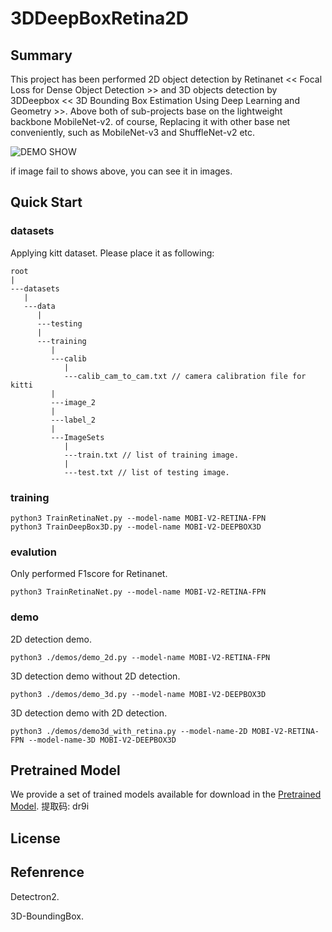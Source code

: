 # 3DDeepBoxRetina2D

## Summary
This project has been performed 2D object detection by Retinanet << Focal Loss for Dense Object Detection >> and 3D objects detection by 3DDeepbox << 3D Bounding Box Estimation Using Deep Learning and Geometry >>. 
Above both of sub-projects base on the lightweight backbone MobileNet-v2. of course, Replacing it with other base net conveniently, such as MobileNet-v3 and ShuffleNet-v2 etc.

![DEMO SHOW]("https://github.com/hitfee01/3DDeepBoxRetina2D/blob/master/images/detect_result.png")

if image fail to shows above, you can see it in images.  

## Quick Start
### datasets
Applying kitt dataset.
Please place it as following:

    root
    |
    ---datasets
       |
       ---data
          |
          ---testing
          |
          ---training
             |
             ---calib
                |
                ---calib_cam_to_cam.txt // camera calibration file for kitti
             |
             ---image_2
             |
             ---label_2
             |
             ---ImageSets
                |
                ---train.txt // list of training image.
                |
                ---test.txt // list of testing image.
          

### training
    python3 TrainRetinaNet.py --model-name MOBI-V2-RETINA-FPN
    python3 TrainDeepBox3D.py --model-name MOBI-V2-DEEPBOX3D
 
### evalution
   Only performed F1score for Retinanet.
   
    python3 TrainRetinaNet.py --model-name MOBI-V2-RETINA-FPN
    
### demo
2D detection demo.

    python3 ./demos/demo_2d.py --model-name MOBI-V2-RETINA-FPN

3D detection demo without 2D detection.

    python3 ./demos/demo_3d.py --model-name MOBI-V2-DEEPBOX3D
    
3D detection demo with 2D detection.

    python3 ./demos/demo3d_with_retina.py --model-name-2D MOBI-V2-RETINA-FPN --model-name-3D MOBI-V2-DEEPBOX3D

## Pretrained Model

We provide a set of trained models available for download in the  [Pretrained Model](https://pan.baidu.com/s/1_24GPCHlaU8JnzVMemBGDg).
提取码: dr9i

## License


## Refenrence
Detectron2.

3D-BoundingBox.